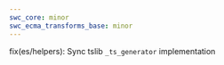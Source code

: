 ```yaml
---
swc_core: minor
swc_ecma_transforms_base: minor
---
```


fix(es/helpers): Sync tslib `_ts_generator` implementation
